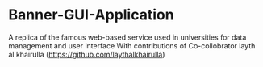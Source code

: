 # Banner-GUI-Application
A replica of the famous web-based service used in universities for data management and user interface
With contributions of Co-collobrator layth al khairulla (https://github.com/laythalkhairulla)
